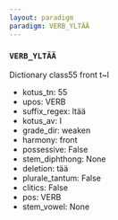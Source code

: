 ```yaml
---
layout: paradigm
paradigm: VERB_YLTÄÄ
---
```

### ` VERB_YLTÄÄ `

Dictionary class55 front t~l
* kotus_tn: 55
* upos: VERB
* suffix_regex: ltää
* kotus_av: I
* grade_dir: weaken
* harmony: front
* possessive: False
* stem_diphthong: None
* deletion: tää
* plurale_tantum: False
* clitics: False
* pos: VERB
* stem_vowel: None
